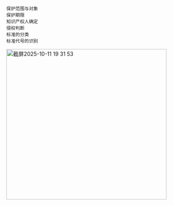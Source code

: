 ```
保护范围与对象
保护期限
知识产权人确定
侵权判断
标准的分类
标准代号的识别
```
<img width="422" height="395" alt="截屏2025-10-11 19 31 53" src="https://github.com/user-attachments/assets/5893e7dd-096d-4e34-b8e0-89e4824be282" />

